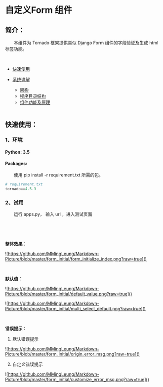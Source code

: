 # 自定义Form 组件

## 简介：

&emsp;&emsp;本组件为 Tornado 框架提供类似 Django Form 组件的字段验证及生成 html 标签功能。

<br>

- [快速使用](#1)

- [系统详解](#2)

  - [架构](#2_1)
  - [程序目录结构](#2_2)
  - [组件功能及原理](#2_3)

  <br>

## <a id='1'>快速使用</a>：

### 1、环境

#### Python: 3.5

#### Packages:

&emsp;&emsp;使用 pip install -r requirement.txt 所需的包。

```python
# requirement.txt
tornado==4.5.3
```



### 2、试用

&emsp;&emsp;运行 apps.py， 输入 url ，进入测试页面

&emsp;&emsp;

<br>

**整体效果**：

![https://github.com/MMingLeung/Markdown-Picture/blob/master/form_initial/form_initialize_index.png?raw=true]()

<br>

**默认值**：

![https://github.com/MMingLeung/Markdown-Picture/blob/master/form_initial/default_value.png?raw=true]()

![https://github.com/MMingLeung/Markdown-Picture/blob/master/form_initial/multi_select_default.png?raw=true]()

<br>

**错误提示：**

1. 默认错误提示

![https://github.com/MMingLeung/Markdown-Picture/blob/master/form_initial/origin_error_msg.png?raw=true]()

2. 自定义错误提示

![https://github.com/MMingLeung/Markdown-Picture/blob/master/form_initial/customize_error_msg.png?raw=true]()



